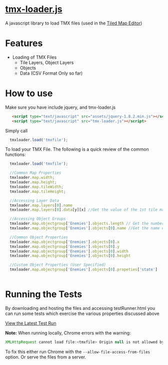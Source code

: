 [tmx-loader.js](http://jamielewisuk.github.com/tmx-loader.js)
=============

A javascript library to load TMX files (used in the [Tiled Map Editor](http://mapeditor.org))

Features
========

  - Loading of TMX Files
    - Tile Layers, Object Layers
    - Objects
    - Data (CSV Format Only so far)

How to use
==========

Make sure you have include jquery, and tmx-loader.js

```html
   <script type="text/javascript" src="assets/jquery-1.8.2.min.js"></script>
   <script type="text/javascript" src="tmx-loader.js"></script>
```
  
Simply call 


``` javascript 
  tmxloader.load('tmxfile'); 
```
To load your TMX File. The following is a quick review of the common functions:



``` javascript 
  tmxloader.load('tmxfile'); 

  //Common Map Properties
  tmxloader.map.width; 
  tmxloader.map.height; 
  tmxloader.map.tileWidth; 
  tmxloader.map.tileHeight; 

  //Accessing Layer Data
  tmxloader.map.layers[0].name
  tmxloader.map.layers[0].data[y][x] //Get the value of the 1st tile map layer at co-ordinates (x,y);

  //Accessing Object Groups
  tmxloader.map.objectgroup['Enemies'].objects.length // Get the number of objects in the Object Group 'Enemies'
  tmxloader.map.objectgroup['Enemies'].objects[0].name //Get the name of an object

  //Common Object Properties
  tmxloader.map.objectgroup['Enemies'].objects[0].x 
  tmxloader.map.objectgroup['Enemies'].objects[0].y
  tmxloader.map.objectgroup['Enemies'].objects[0].width
  tmxloader.map.objectgroup['Enemies'].objects[0].height

  //Custom Object Properties (User Specified)
  tmxloader.map.objectgroup['Enemies'].objects[0].propeties['state']
  
```

Running the Tests
=================

By downloading and hosting the files and accessing testRunner.html you can run some tests which exercise the various properties discussed above

[View the Latest Test Run](http://jamielewisuk.github.com/tmx-loader.js/testRunner.html)

**Note:** When running locally, Chrome errors with the warning: 
``` javascript 
XMLHttpRequest cannot load file:<tmxfile> Origin null is not allowed by Access-Control-Allow-Origin.
```
To fix this either run Chrome with the ```--allow-file-access-from-files``` option. Or serve the files from a server.